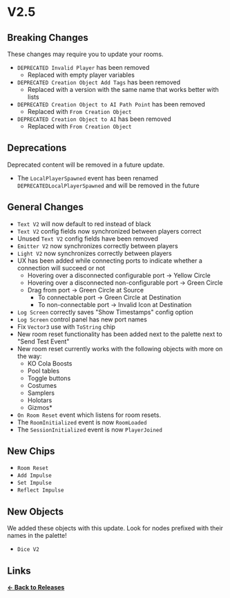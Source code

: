 # V2.5

## Breaking Changes

These changes may require you to update your rooms.

* `DEPRECATED Invalid Player` has been removed
    * Replaced with empty player variables
* `DEPRECATED Creation Object Add Tags` has been removed
    * Replaced with a version with the same name that works better with lists
* `DEPRECATED Creation Object to AI Path Point` has been removed
    * Replaced with `From Creation Object`
* `DEPRECATED Creation Object to AI` has been removed
    * Replaced with `From Creation Object`

## Deprecations

Deprecated content will be removed in a future update.

* The `LocalPlayerSpawned` event has been renamed `DEPRECATEDLocalPlayerSpawned` and will be removed in the future

## General Changes

* `Text V2` will now default to red instead of black
* `Text V2` config fields now synchronized between players correct
* Unused `Text V2` config fields have been removed
* `Emitter V2` now synchronizes correctly between players
* `Light V2` now synchronizes correctly between players
* UX has been added while connecting ports to indicate whether a connection will succeed or not
    * Hovering over a disconnected configurable port -> Yellow Circle
    * Hovering over a disconnected non-configurable port -> Green Circle
    * Drag from port -> Green Circle at Source
        * To connectable port -> Green Circle at Destination
        * To non-connectable port -> Invalid Icon at Destination
* `Log Screen` correctly saves "Show Timestamps" config option
* `Log Screen` control panel has new port names
* Fix `Vector3` use with `ToString` chip
* New room reset functionality has been added next to the palette next to "Send Test Event"
* New room reset currently works with the following objects with more on the way:
    * KO Cola Boosts
    * Pool tables
    * Toggle buttons
    * Costumes
    * Samplers
    * Holotars
    * Gizmos*
* `On Room Reset` event which listens for room resets.
* The `RoomInitialized` event is now `RoomLoaded`
* The `SessionInitialized` event is now `PlayerJoined`

## New Chips

* `Room Reset`
* `Add Impulse`
* `Set Impulse`
* `Reflect Impulse`

## New Objects

We added these objects with this update. Look for nodes prefixed with their names in the palette!

* `Dice V2`

## Links

**[<- Back to Releases](https://tyleo-rec.github.io/CircuitsV2Resources/releases/)**

